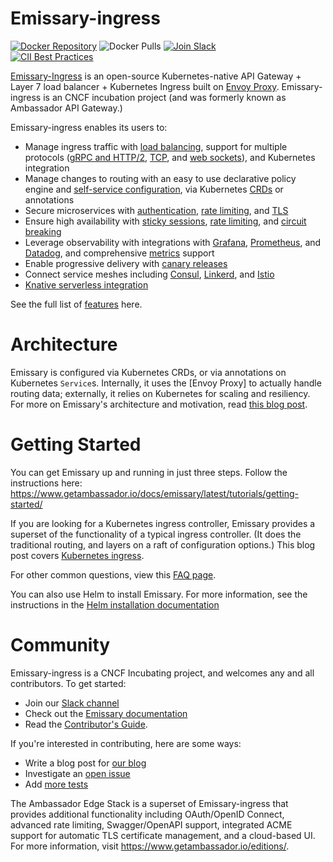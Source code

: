 Emissary-ingress
==========

<!-- [![Build Status][build-status]][build-pages] -->
[![Docker Repository][version-endpoint]][docker-repo] 
![Docker Pulls][docker-pulls]
[![Join Slack][slack-join]][slack-url] <br/>
[![CII Best Practices][cii-badge]][cii-status]

<!--
  ![example branch parameter](https://github.com/github/docs/actions/workflows/main.yml/badge.svg?branch=feature-1)
  [build-pages]:   https://travis-ci.org/emissary-ingress/emissary
  [build-status]:  https://github.com/emissary-ingress/emissary/actions/workflows/promote-ga.yml/badge.svg?branch=release/v2.0
-->
[cii-badge]:        https://bestpractices.coreinfrastructure.org/projects/1852/badge
[cii-status]:       https://bestpractices.coreinfrastructure.org/projects/1852
[docker-repo]:      https://hub.docker.com/repository/docker/datawire/emissary
[version-endpoint]: https://img.shields.io/endpoint?url=https://raw.githubusercontent.com/kflynn/emissary/flynn/dev/readme/docs/shield.json
[docker-pulls]:     https://img.shields.io/docker/pulls/datawire/emissary
[slack-url]:        https://a8r.io/slack
[slack-join]:       https://img.shields.io/badge/slack-join-orange.svg

[Emissary-Ingress](https://www.getambassador.io) is an open-source Kubernetes-native API Gateway +
Layer 7 load balancer + Kubernetes Ingress built on [Envoy Proxy](https://www.envoyproxy.io). 
Emissary-ingress is an CNCF incubation project (and was formerly known as Ambassador API Gateway.)

Emissary-ingress enables its users to:
* Manage ingress traffic with [load balancing], support for multiple protocols ([gRPC and HTTP/2], [TCP], and [web sockets]), and Kubernetes integration
* Manage changes to routing with an easy to use declarative policy engine and [self-service configuration], via Kubernetes [CRDs] or annotations
* Secure microservices with [authentication], [rate limiting], and [TLS]
* Ensure high availability with [sticky sessions], [rate limiting], and [circuit breaking]
* Leverage observability with integrations with [Grafana], [Prometheus], and [Datadog], and comprehensive [metrics] support
* Enable progressive delivery with [canary releases]
* Connect service meshes including [Consul], [Linkerd], and [Istio]
* [Knative serverless integration]

[load balancing]: https://www.getambassador.io/docs/emissary/latest/topics/running/load-balancer/
[gRPC and HTTP/2]: https://www.getambassador.io/docs/emissary/latest/howtos/grpc/
[TCP]: https://www.getambassador.io/docs/emissary/latest/topics/using/tcpmappings/
[web sockets]: https://www.getambassador.io/docs/emissary/latest/topics/using/tcpmappings/
[self-service configuration]: https://www.getambassador.io/docs/emissary/latest/topics/using/mappings/
[CRDs]: https://kubernetes.io/docs/concepts/extend-kubernetes/api-extension/custom-resources/
[authentication]: https://www.getambassador.io/docs/emissary/latest/topics/running/services/auth-service/
[TLS]: https://www.getambassador.io/docs/emissary/latest/howtos/tls-termination/
[sticky sessions]: https://www.getambassador.io/docs/emissary/latest/topics/running/load-balancer/#sticky-sessions--session-affinity
[rate limiting]: https://www.getambassador.io/docs/emissary/latest/topics/running/services/rate-limit-service/
[circuit breaking]: https://www.getambassador.io/docs/emissary/latest/topics/using/circuit-breakers/
[Grafana]: https://www.getambassador.io/docs/emissary/latest/topics/running/statistics/#grafana
[Prometheus]: https://www.getambassador.io/docs/emissary/latest/topics/running/statistics/#prometheus
[Datadog]: https://www.getambassador.io/docs/emissary/latest/topics/running/statistics/#datadog
[metrics]: https://www.getambassador.io/docs/emissary/latest/topics/running/statistics/
[canary releases]: https://www.getambassador.io/docs/emissary/latest/topics/using/canary/
[Consul]: https://www.getambassador.io/docs/emissary/latest/howtos/consul/
[Linkerd]: https://www.getambassador.io/docs/emissary/latest/howtos/linkerd2/
[Istio]: https://www.getambassador.io/docs/emissary/latest/howtos/istio/
[Knative serverless integration]: https://www.getambassador.io/docs/emissary/latest/howtos/knative/

See the full list of [features](https://www.getambassador.io/features/) here.

Architecture
============

Emissary is configured via Kubernetes CRDs, or via annotations on Kubernetes `Service`s. Internally,
it uses the [Envoy Proxy] to actually handle routing data; externally, it relies on Kubernetes for
scaling and resiliency. For more on Emissary's architecture and motivation, read [this blog post](https://blog.getambassador.io/building-ambassador-an-open-source-api-gateway-on-kubernetes-and-envoy-ed01ed520844).

Getting Started
===============

You can get Emissary up and running in just three steps. Follow the instructions here: https://www.getambassador.io/docs/emissary/latest/tutorials/getting-started/

If you are looking for a Kubernetes ingress controller, Emissary provides a superset of the functionality of a typical ingress controller. (It does the traditional routing, and layers on a raft of configuration options.) This blog post covers [Kubernetes ingress](https://blog.getambassador.io/kubernetes-ingress-nodeport-load-balancers-and-ingress-controllers-6e29f1c44f2d).

For other common questions, view this [FAQ page](https://www.getambassador.io/docs/emissary/latest/about/faq/).

You can also use Helm to install Emissary. For more information, see the instructions in the [Helm installation documentation](https://www.getambassador.io/docs/emissary/latest/topics/install/helm/)

Community
=========

Emissary-ingress is a CNCF Incubating project, and welcomes any and all contributors. To get started:

* Join our [Slack channel](https://a8r.io/slack)
* Check out the [Emissary documentation](https://www.getambassador.io/docs/emissary/)
* Read the [Contributor's Guide](https://github.com/emissary-ingress/emissary/blob/master/DEVELOPING.md).

If you're interested in contributing, here are some ways:

* Write a blog post for [our blog](https://blog.getambassador.io)
* Investigate an [open issue](https://github.com/emissary-ingress/emissary/issues)
* Add [more tests](https://github.com/emissary-ingress/emissary/tree/master/ambassador/tests)

The Ambassador Edge Stack is a superset of Emissary-ingress that provides additional functionality including OAuth/OpenID Connect, advanced rate limiting, Swagger/OpenAPI support, integrated ACME support for automatic TLS certificate management, and a cloud-based UI. For more information, visit https://www.getambassador.io/editions/.

